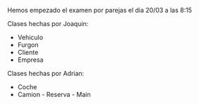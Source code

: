 Hemos empezado el examen por parejas el dia 20/03 a las 8:15

Clases hechas por Joaquin:
- Vehiculo
- Furgon
- Cliente
- Empresa

Clases hechas por Adrian: 
- Coche
- Camion
- Reserva
- Main
